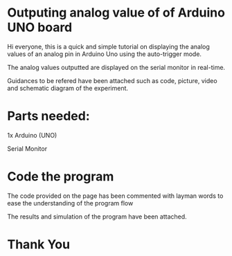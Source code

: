 # Outputing analog value of of Arduino UNO board

Hi everyone, this is a quick and simple tutorial on displaying the analog values of an analog pin in Arduino Uno using the auto-trigger mode.

The analog values outputted are displayed on the serial monitor in real-time. 

Guidances to be refered have been attached such as code, picture, video and schematic diagram of the experiment.

# Parts needed:

1x Arduino (UNO)

Serial Monitor

# Code the program

The code provided on the page has been commented with layman words to ease the understanding of the program flow

The results and simulation of the program have been attached.


# Thank You

